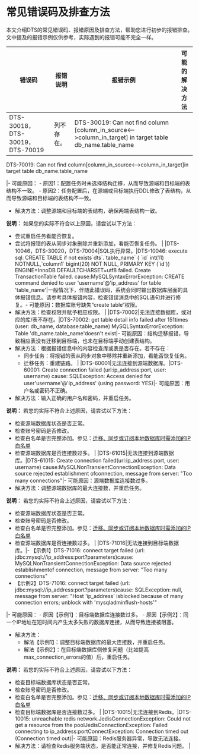 # 常见错误码及排查方法

本文介绍DTS的常见错误码、报错原因及排查方法，帮助您进行初步的报错排查。文中提及的报错示例仅供参考，实际遇到的报错可能不完全一样。

|错误码|报错说明|报错示例|可能的解决方法|
|---|----|----|-------|
|DTS-30018，DTS-30019，DTS-70019|列不存在。|DTS-30019: Can not find column \[column\_in\_source<--\>column\_in\_target\] in target table db\_name.table\_name

DTS-70019: Can not find column\[column\_in\_source<--\>column\_in\_target\]in target table db\_name.table\_name

|-   可能原因：
    -   原因1：配置任务时未选择结构迁移，从而导致源端和目标端的表结构不一致。
    -   原因2：任务配置后，在源端或目标端执行DDL修改了表结构，从而导致源端和目标端的表结构不一致。
-   解决方法：调整源端和目标端的表结构，确保两端表结构一致。

**说明：** 如果您的实际不符合以上原因，请尝试以下方法：

-   尝试重启任务看能否恢复。
-   尝试将报错的表从同步对象删除并重新添加，看能否恢复任务。 |
|DTS-10046，DTS-30020，DTS-70004|SQL执行异常。|DTS-10046: execute sql: CREATE TABLE if not exists\`dts\`.\`table\_name\` \( \`id\` int\(11\) NOTNULL,\`column1\` bigint\(20\) NOT NULL, PRIMARY KEY \(\`id\`\)\) ENGINE=InnoDB DEFAULTCHARSET=utf8 failed. Create TransactionTable failed. cause:MySQLSyntaxErrorException: CREATE command denied to user 'username'@'ip\_address' for table 'table\_name'|一般情况下，伴随此错误码，系统会同时输出数据库层面的具体报错信息。请参考具体报错内容，检查错误消息中的SQL语句并进行修复。-   可能原因：数据库账号缺失“create table“权限。
-   解决方法：检查权限并赋予相应权限。 |
|DTS-70002|无法连接数据库，或对应的库/表不存在。|DTS-70002: get table detail info failed after 151times \(user: db\_name, database:table\_name\) MySQLSyntaxErrorException: Table 'db\_name.table\_name'doesn't exist|-   可能原因：结构迁移报错，导致相应表没有迁移到目标端，也未在目标端手动创建表结构。
-   解决方法：根据报错信息中的内容检查库或表是否存在。若不存在：
    -   同步任务：将报错的表从同步对象中移除并重新添加，看能否恢复任务。
    -   迁移任务：重建链路。 |
|DTS-60001|无法连接到源端数据库。|DTS-60001: Create connection failed \(url:ip\_address:port, user: username\) cause: SQLException: Access denied for user'username'@'ip\_address' \(using password: YES\)|-   可能原因：用户名或密码不正确。
-   解决方法：输入正确的用户名和密码，并重启任务。

**说明：** 若您的实际不符合上述原因，请尝试以下方法：

-   检查源端数据库状态是否正常。
-   检查账号密码是否修改。
-   检查白名单是否完整添加。参见：[迁移、同步或订阅本地数据库时需添加的IP白名单](https://help.aliyun.com/document_detail/84900.html?spm=5176.11065259.1996646101.searchclickresult.2e835bd80GkiBy)
-   检查源端数据库是否连接数过多。 |
|DTS-61015|无法连接到源端数据库。|DTS-61015: Create connection failed\(url:ip\_address:port, user: username\) cause:MySQLNonTransientConnectionException: Data source rejected establishment ofconnection, message from server: "Too many connections"|-   可能原因：源端数据库连接数过多。
-   解决方法：调整源端数据库的最大连接数，并重启任务。

**说明：** 若您的实际不符合上述原因，请尝试以下方法：

-   检查源端数据库状态是否正常。
-   检查账号密码是否修改。
-   检查白名单是否完整添加。参见：[迁移、同步或订阅本地数据库时需添加的IP白名单](https://help.aliyun.com/document_detail/84900.html?spm=5176.11065259.1996646101.searchclickresult.2e835bd80GkiBy)
-   检查源端数据库是否连接数过多。 |
|DTS-71016|无法连接到目标端数据库。|-   【示例1】DTS-71016: connect target failed \(url: jdbc:mysql://ip\_address:port?parameters\)cause: MySQLNonTransientConnectionException: Data source rejected establishmentof connection, message from server: "Too many connections"
-   【示例2】DTS-71016: connect target failed \(url: jdbc:mysql://ip\_address:port?parameters\)cause: SQLException: null, message from server: "Host 'ip\_address' isblocked because of many connection errors; unblock with 'mysqladminflush-hosts'"

|-   可能原因：
    -   原因【示例1】：目标端数据库连接数过多。
    -   原因【示例2】：同一个IP地址在短时间内产生太多失败的数据库连接，从而导致连接被阻塞。
-   解决方法：
    -   解法【示例1】：调整目标端数据库的最大连接数，并重启任务。
    -   解法【示例2】：在目标端数据库侧修复问题（比如提高max\_connection\_errors的值）后，重启任务。

**说明：** 若您的实际不符合上述原因，请尝试以下方法：

-   检查目标端数据库状态是否正常。
-   检查账号密码是否修改。
-   检查白名单是否完整添加。参见：[迁移、同步或订阅本地数据库时需添加的IP白名单](https://help.aliyun.com/document_detail/84900.html?spm=5176.11065259.1996646101.searchclickresult.2e835bd80GkiBy)
-   检查目标端数据库是否连接数过多。 |
|DTS-10015|无法连接到Redis。|DTS-10015: unreachable redis network.JedisConnectionException: Could not get a resource from the poolJedisConnectionException: Failed connecting to ip\_address:portConnectException: Connection timed out \(Connection timed out\)|-   可能原因：Redis服务器异常，导致无法连接。
-   解决方法：请检查Redis服务端状态，是否能正常连接，并修复Redis问题。 |

